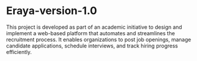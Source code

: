 # Eraya-version-1.0
This project is developed as part of an academic initiative to design and implement a web-based platform that automates and streamlines the recruitment process. It enables organizations to post job openings, manage candidate applications, schedule interviews, and track hiring progress efficiently.

